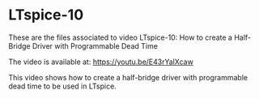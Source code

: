 # LTspice-10
These are the files associated to video LTspice-10: How to create a Half-Bridge Driver with Programmable Dead Time

The video is available at: https://youtu.be/E43rYalXcaw

This video shows how to create a half-bridge driver with programmable dead time to be used in LTspice.
